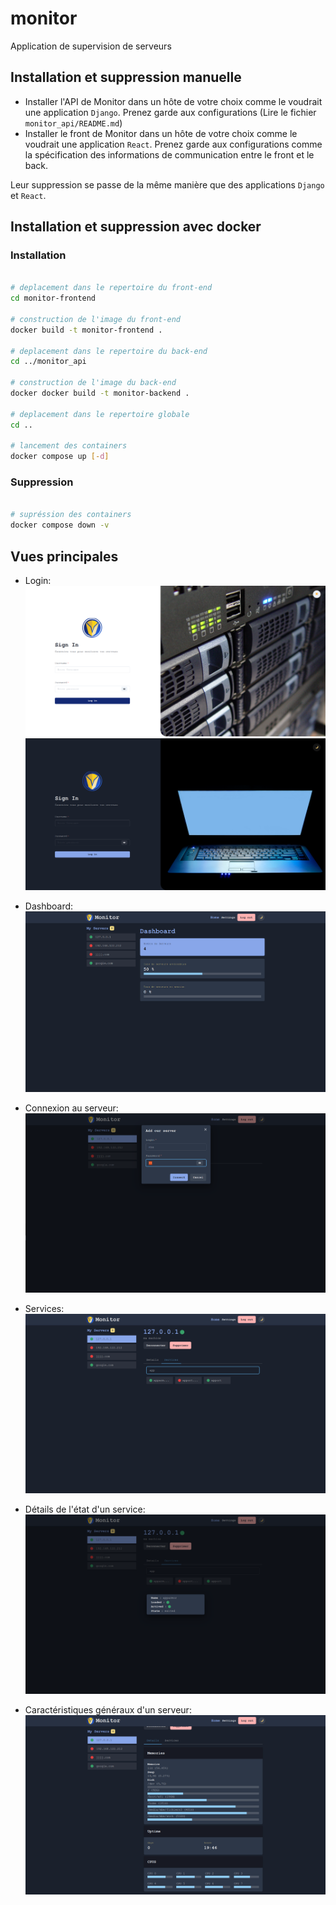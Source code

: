 # monitor

Application de supervision de serveurs

## Installation et suppression manuelle

- Installer l'API de Monitor dans un hôte de votre choix comme le voudrait une application `Django`.
Prenez garde aux configurations (Lire le fichier `monitor_api/README.md`)
- Installer le front de Monitor dans un hôte de votre choix comme le voudrait une application `React`.
Prenez garde aux configurations comme la spécification des informations de communication entre le front et le back.

Leur suppression se passe de la même manière que des applications `Django` et `React`.

## Installation et suppression avec docker

### Installation

```sh

# deplacement dans le repertoire du front-end
cd monitor-frontend

# construction de l'image du front-end
docker build -t monitor-frontend .

# deplacement dans le repertoire du back-end 
cd ../monitor_api

# construction de l'image du back-end
docker docker build -t monitor-backend .

# deplacement dans le repertoire globale
cd ..

# lancement des containers
docker compose up [-d]

```

### Suppression

```sh

# supréssion des containers
docker compose down -v

```

## Vues principales

- Login:
![Login light](images/login_fs.png)
![Login black](images/login_fs.b.png)

- Dashboard:
![dashboard black](images/dashboard.png)

- Connexion au serveur:
![connexion au serveur black](images/connectserver.png)

- Services:
![services black](images/services.png)

- Détails de l'état d'un service:
![détail de l'état d'un service black](images/detailservices.png)

- Caractéristiques généraux d'un serveur:
![caractéristiques généraux d'un serveur black](images/server_details.png)
